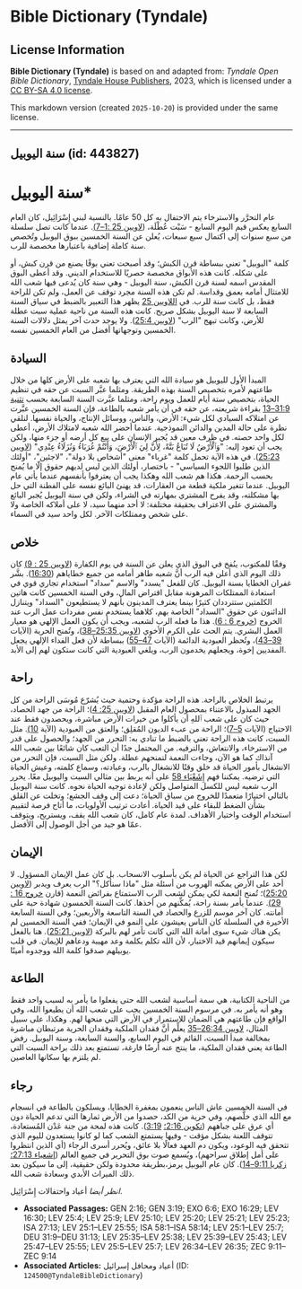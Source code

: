 # Bible Dictionary (Tyndale)

## License Information

**Bible Dictionary (Tyndale)** is based on and adapted from: _Tyndale Open Bible Dictionary_, [Tyndale House Publishers](https://tyndaleopenresources.com/), 2023, which is licensed under a [CC BY-SA 4.0 license](https://creativecommons.org/licenses/by-sa/4.0/legalcode.en).

This markdown version (created `2025-10-20`) is provided under the same license.



--------------------------------

## سنة اليوبيل (id: 443827)

سنة اليوبيل\*
=============

عام التحرَّر والاسترخاء يتم الاحتفال به كل 50 عامًا. بالنسبة لبني إِسْرَائِيل، كان العام السابع يعكس قيم اليوم السابع \- سَبْت عُطْلَة، ([لاويين 25 :1–7\)](https://ref.ly/Lev25:1-Lev25:7). عندما كانت تصل سلسلة من سبع سنوات إلى اكتمال سبع سبعات، يُعلن عن السنة الخمسين ببوق اليوبيل وتُخصص سنة كاملة إضافية باعتبارها مخصصة للرب.

كلمة "اليوبيل" تعني ببساطة قرن الكبش؛ وقد أصبحت تعني بوقًا يصنع من قرن كبش، أو على شكله. كانت هذه الأبواق مخصصة حصريًا للاستخدام الديني. وقد أعطى البوق المقدس اسمه لسنة قرن الكبش، سنة اليوبيل \- وهي سنة كان يُدعى فيها شعب الله للامتثال أمامه بعمق وقداسة. لم تكن هذه السنة مجرد توقف عن العمل، ولم تكن للراحة فقط، بل كانت سنة للرب. في [اللاويين 25](https://ref.ly/Lev25:1-Lev25:55) يظهر هذا التعبير بالضبط في سياق السنة السابعة لا سنة اليوبيل بشكل صريح. كانت هذه السنة من ناحية عملية سبت عطلة للأرض، وكانت تبهج "الرب" ([لاويين 25:4](https://ref.ly/Lev25:4)). ولا يوجد حدث آخر يمثل دلالات السنة الخمسين وتوجهاتها أفضل من العام الخمسين نفسه.

السيادة
-------

المبدأ الأول لليوبيل هو سيادة الله التي يعترف بها شعبه على الأرض كلها من خلال طاعتهم لأمره بتخصيص السنة بهذه الطريقة. ومثلما عبَّر السبت عن حقه في تنظيم الحياة، بتخصيص ستة أيام للعمل ويوم راحة، ومثلما عبَّرت السنة السابعة بحسب [تثنية 31:9–13](https://ref.ly/Deut31:9-Deut31:13) بقراءة شريعته، عن حقه في أن يأمر شعبه بالطاعة، فإن السنة الخمسين عبَّرت عن امتلاكه السيادي لكل شيء: الأرض، والناس، ووسائل الإنتاج، والحياة نفسها. لنلقي نظرة على حالة المدين والدائن النموذجية. عندما أحضر الله شعبه لامتلاك الأرض، أعطى لكل واحد حصته. في ظرف معين قد يُجبر الإنسان على بيع كل أرضه أو جزء منها، ولكن يجب أن تعود إليه: "وَٱلْأَرْضُ لَا تُبَاعُ بَتَّةً، لِأَنَّ لِيَ ٱلْأَرْضَ، وَأَنْتُمْ غُرَبَاءُ وَنُزَلَاءُ عِنْدِي" ([لاويين 25:23](https://ref.ly/Lev25:23)). في هذه الآية تحمل كلمة "غرباء" معنى "أشخاص بلا دولة"، "لاجئين"، "أولئك الذين طلبوا اللجوء السياسي" \- باختصار، أولئك الذين ليس لديهم حقوق إلّا ما يُمنح بحسب الرحمة. هكذا هم شعب الله وهكذا يجب أن يعترفوا بأنفسهم عندما يأتي عام اليوبيل. عندما تتغير ملكية قطعة من العقارات، قد يهنئ البائع نفسه على الفطنة التي حل بها مشكلته، وقد يفرح المشتري بمهارته في الشراء، ولكن في سنة اليوبيل يُجبر البائع والمشتري على الاعتراف بحقيقة مختلفة: لا أحد منهما سيد، لا على أملاكه الخاصة ولا على شخص وممتلكات الآخر. لكل واحد سيد في السماء.

خلاص
----

وفقًا للمكتوب، ينُفخ في البوق الذي يعلن عن السنة في يوم الكفارة ([لاويين 25 : 9\)](https://ref.ly/Lev25:9) كان ذلك اليوم الذي أعلن فيه الرب أنَّ شعبه طاهر أمامه من جميع خطاياهم ([16:30](https://ref.ly/Lev16:30)). بشَّر غفران الخطايا بسنة اليوبيل. كان للفعل "يسدد" والاسم "سداد" استخدام تجاري قوي في استعادة الممتلكات المرهونة مقابل اقتراض المال، وفي السنة الخمسين كانت هاتين الكلمتين ستترددان كثيرًا بينما يعترف المدينون بأنهم لا يستطيعون "السداد" ويتنازل الدائنون عن حقوق "السداد" الخاصة بهم، كلاهما يستخدم نفس مفردات عمل الرب عند الخروج ([خروج 6 : 6\)](https://ref.ly/Exod6:6). هذا ما فعله الرب لشعبه، ويجب أن يكون العمل الإلهي هو معيار العمل البشري. يتم الحث على الكرم الأخوي ([لاويين 25:35–38](https://ref.ly/Lev25:35-Lev25:38))، وتُمنح الحرية (الآيات [39–43](https://ref.ly/Lev25:39-Lev25:43))، وتُحظر العبودية الدائمة (الآيات [47–55](https://ref.ly/Lev25:47-Lev25:55)) ببساطة لأن فعل الفداء الإلهي يجعل المفديين إخوة، ويجعلهم يخدمون الرب، ويلغي العبودية التي كانت ستكون لهم إلى الأبد.

راحة
----

يرتبط الخلاص بالراحة. هذه الراحة مؤكدة وحتمية حيث يُشرّع مُوسَى الراحة من كل الجهد المبذول بالاعتناء بمحصول العام المقبل ([لاويين 25: 4](https://ref.ly/Lev25:4))؛ الراحة من جهد الحصاد، حيث كان على شعب ٱللهِ أن يأكلوا من خيرات الأرض مباشرة، ويحصدون فقط عند الاحتياج (الآيات [5–7](https://ref.ly/Lev25:5-Lev25:7))؛ الراحة من عبء الديون المُقلِق؛ والعتق من العبودية (الآية [10\)](https://ref.ly/Lev25:10). مثل السبت، كانت هذه الراحة تعني بالضبط ما تنادي به: التحرر من الجهد؛ والحصول على قدر من الاسترخاء، والانتعاش، والترفيه. من المحتمل جدًا أن التعب كان شائعًا بين شعب الله آنذاك كما هو الآن، وجاءت النعمة لتمنحهم عطلة. ولكن مثل السبت، فإن التحرر من الانشغال بأمور الحياة قد خلق وقتًا للانشغال بالرب، وعبادته، وسماع كلمته، وعيش الحياة التي ترضيه. يمكننا فهم [إِشَعْيَاء 58](https://ref.ly/Isa58:1-Isa58:14) على أنه يربط بين مثالي السبت واليوبيل معًا. يحرر الرب شعبه ليس للكسل المتواصل ولكن لإعادة توجيه الحياة نحوه. كانت سنة اليوبيل بالتالي اختيارًا متعمدًا للخروج من سباق الحياة؛ دعت إلى وقف الجشع؛ وتخلت عن القلق بشأن الضغط للبقاء على قيد الحياة. أعادت ترتيب الأولويات، ما أتاح فرصة لتقييم استخدام الوقت واختيار الأهداف. لمدة عام كامل، كان شعب الله يقف، ويستريح، ويتوقف عمّا هو جيد من أجل الوصول إلى الأفضل.

الإيمان
-------

لكن هذا التراجع عن الحياة لم يكن بأسلوب الانسحاب. بل كان عمل الإيمان المسؤول. لا أحد على الأرض يمكنه الهروب من أسئلة مثل "ماذا سنأكل؟" الرب يعرف ويدبر ([لاويين 25:20](https://ref.ly/Lev25:20))؛ تُمنح النعمة لكي يمكن لشعب الرب الاستمتاع بفرائض النعمة (قارن [خروج 16 : 29\)](https://ref.ly/Exod16:29). عندما يأمر بسنة راحة، يُمكِّنهم من أخذها. كانت السنة الخمسون شهادة حية على أمانته. كان آخر موسم للزرع والحصاد في السنة التاسعة والأربعين؛ وفي السنة السابعة الأخيرة في السلسلة كان الناس يعيشون على النمو في الإيمان؛ ففي السنة الخمسين لم يكن هناك شيء سوى أمانة الله التي كانت تأمر لهم بالبركة ([لاويين 25:21](https://ref.ly/Lev25:21)). هنا بالفعل سيكون إيمانهم قيد الاختبار، لأن الله تكلم بكلمة وعد مهيبة ودعاهم للإيمان. في قلب يوبيلهم صدقوا كلمة الله ووجدوه أمينًا.

الطاعة
------

من الناحية الكتابية، هي سمة أساسية لشعب الله حتى يفعلوا ما يأمر به لسبب واحد فقط وهو أنه يأمر به. في مرسوم السنة الخمسين يجب على شعب الله أن يطيعوا الله، وفي الواقع فإن طاعتهم هي الضمان للاستمرار في الأرض التي منحها لهم. وهكذا، على سبيل المثال، [لاويين 26:34–35](https://ref.ly/Lev26:34-Lev26:35) يعلِّم أنَّ فقدان الملكية وفقدان الحرية مرتبطان مباشرة بمخالفة مبدأ السبت، القائم في اليوم السابع، والسنة السابعة، وسنة اليوبيل. رفض الطاعة يعني فقدان الملكية، ما ينتج عنه أرضًا فارغة، تستمتع بعد ذلك براحة السبت التي لم يلتزم بها سكانها العاصين.

رجاء
----

في السنة الخمسين عاش الناس ينعمون بمغفرة الخطايا، ويسلكون بالطاعة في انسجام مع الله الذي خلَّصهم، وفي حرية من الكد، حصدوا من الأرض ثمارها التي تدعم الحياة دون أي عرق على جباههم ([تكوين 2:16؛](https://ref.ly/Gen2:16) [3:19](https://ref.ly/Gen3:19)). كانت هذه لمحة من جنة عَدْن المُستعادة، تتوقف اللعنة بشكل مؤقت \- وفيها يستمتع الشعب كما لو كانوا يستعدون لليوم الذي تتحقق فيه الوعود، ويكون دم العهد فعالًا بلا عائق، ويُحرر أسرى الرجاء (أي الذين انتظروا على أمل إطلاق سراحهم)، ويُسمع صوت بوق التحرير في جميع العالم ([إشعياء 27:13؛](https://ref.ly/Isa27:13) [زكريا 9:11–14](https://ref.ly/Zech9:11-Zech9:14)). كان عام اليوبيل يرمز،بطريقة محدودة ولكن حقيقية، إلى ما سيكون بعد ذلك الميراث الأبدي وسعادة شعب الله.

*انظر أيضا* أعياد واحتفالات إِسْرَائِيل.

* **Associated Passages:** GEN 2:16; GEN 3:19; EXO 6:6; EXO 16:29; LEV 16:30; LEV 25:4; LEV 25:9; LEV 25:10; LEV 25:20; LEV 25:21; LEV 25:23; ISA 27:13; LEV 25:1–LEV 25:55; ISA 58:1–ISA 58:14; LEV 25:1–LEV 25:7; DEU 31:9–DEU 31:13; LEV 25:35–LEV 25:38; LEV 25:39–LEV 25:43; LEV 25:47–LEV 25:55; LEV 25:5–LEV 25:7; LEV 26:34–LEV 26:35; ZEC 9:11–ZEC 9:14
* **Associated Articles:** أعياد ومحافل إسرائيل (ID: `124500@TyndaleBibleDictionary`)

